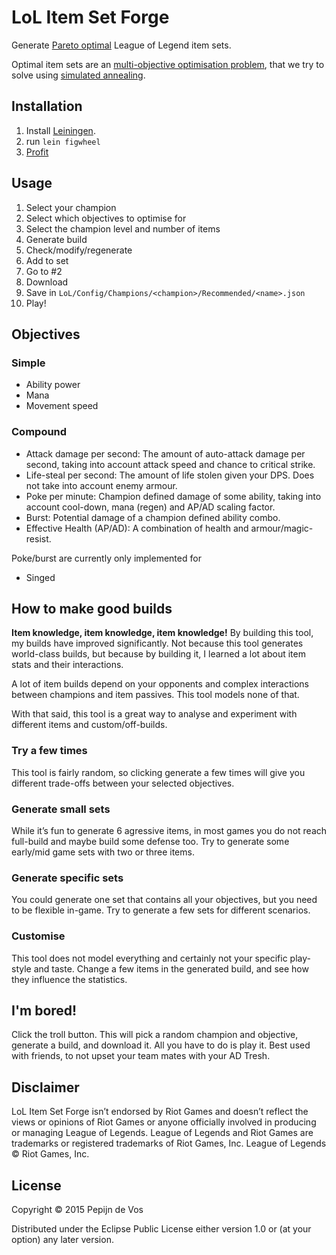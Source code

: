 # LoL Item Set Forge

Generate [Pareto optimal](https://en.wikipedia.org/wiki/Pareto_efficiency) League of Legend item sets.

Optimal item sets are an [multi-objective optimisation problem](https://en.wikipedia.org/wiki/Multi-objective_optimization), that we try to solve using [simulated annealing](https://en.wikipedia.org/wiki/Simulated_annealing).

## Installation

1. Install [Leiningen](http://leiningen.org/#install).
2. run `lein figwheel`
3. [Profit](http://localhost:3449)

## Usage

1. Select your champion
2. Select which objectives to optimise for
3. Select the champion level and number of items
4. Generate build
5. Check/modify/regenerate
6. Add to set
7. Go to #2
8. Download
9. Save in `LoL/Config/Champions/<champion>/Recommended/<name>.json`
10. Play!

## Objectives

### Simple

* Ability power
* Mana
* Movement speed

### Compound

* Attack damage per second: The amount of auto-attack damage per second, taking into account attack speed and chance to critical strike.
* Life-steal per second: The amount of life stolen given your DPS. Does not take into account enemy armour.
* Poke per minute: Champion defined damage of some ability, taking into account cool-down, mana (regen) and AP/AD scaling factor.
* Burst: Potential damage of a champion defined ability combo.
* Effective Health (AP/AD): A combination of health and armour/magic-resist.

Poke/burst are currently only implemented for

* Singed

## How to make good builds

**Item knowledge, item knowledge, item knowledge!** By building this tool, my builds have improved significantly. Not because this tool generates world-class builds, but because by building it, I learned a lot about item stats and their interactions.

A lot of item builds depend on your opponents and complex interactions between champions and item passives. This tool models none of that.

With that said, this tool is a great way to analyse and experiment with different items and custom/off-builds.

### Try a few times

This tool is fairly random, so clicking generate a few times will give you different trade-offs between your selected objectives.

### Generate small sets

While it’s fun to generate 6 agressive items, in most games you do not reach full-build and maybe build some defense too. Try to generate some early/mid game sets with two or three items.

### Generate specific sets

You could generate one set that contains all your objectives, but you need to be flexible in-game. Try to generate a few sets for different scenarios.

### Customise

This tool does not model everything and certainly not your specific play-style and taste. Change a few items in the generated build, and see how they influence the statistics.

## I'm bored!

Click the troll button. This will pick a random champion and objective, generate a build, and download it.
All you have to do is play it. Best used with friends, to not upset your team mates with your AD Tresh.

## Disclaimer

LoL Item Set Forge isn’t endorsed by Riot Games and doesn’t reflect the views or opinions of Riot Games or anyone officially involved in producing or managing League of Legends. League of Legends and Riot Games are trademarks or registered trademarks of Riot Games, Inc. League of Legends © Riot Games, Inc.

## License

Copyright © 2015 Pepijn de Vos

Distributed under the Eclipse Public License either version 1.0 or (at your option) any later version.
